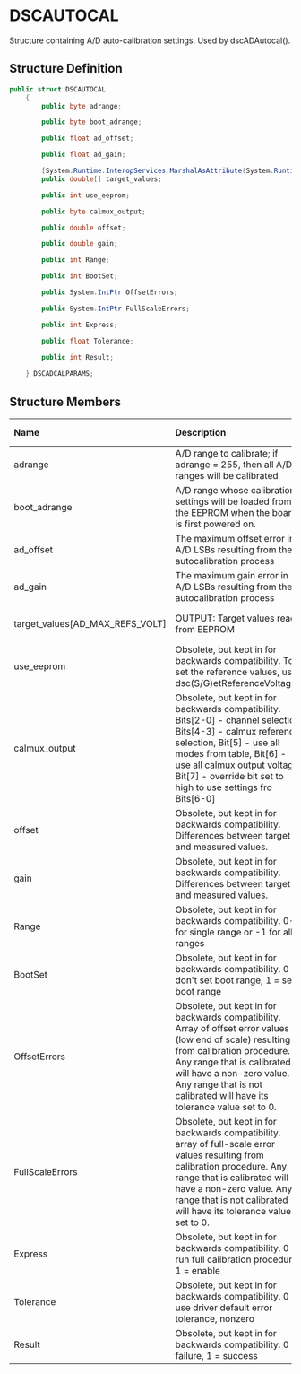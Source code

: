 # DSCAUTOCAL

Structure containing A/D auto-calibration settings. Used by dscADAutocal\(\).

## Structure Definition

```csharp
public struct DSCAUTOCAL
    {
        public byte adrange;

        public byte boot_adrange;

        public float ad_offset;

        public float ad_gain;

        [System.Runtime.InteropServices.MarshalAsAttribute(System.Runtime.InteropServices.UnmanagedType.ByValArray, SizeConst = 20, ArraySubType = System.Runtime.InteropServices.UnmanagedType.U4)] //AD_MAX_REFS_VOLT=20
        public double[] target_values;

        public int use_eeprom;

        public byte calmux_output;

        public double offset;

        public double gain;

        public int Range;

        public int BootSet;

        public System.IntPtr OffsetErrors;

        public System.IntPtr FullScaleErrors;

        public int Express;

        public float Tolerance;

        public int Result;
  
    } DSCADCALPARAMS;
```

## Structure Members

| Name | Description | Applicable Boards |
| :--- | :--- | :--- |
| adrange | A/D range to calibrate; if adrange = 255, then all A/D ranges will be calibrated | Diamond-MM-16RP-AT |
| boot\_adrange | A/D range whose calibration settings will be loaded from the EEPROM when the board is first powered on. | Diamond-MM-16RP-AT |
| ad\_offset | The maximum offset error in A/D LSBs resulting from the autocalibration process | Diamond-MM-16RP-AT |
| ad\_gain | The maximum gain error in A/D LSBs resulting from the autocalibration process | Diamond-MM-16RP-AT |
| target\_values\[AD\_MAX\_REFS\_VOLT\] | OUTPUT: Target values read from EEPROM | Diamond-MM-16RP-AT |
| use\_eeprom | Obsolete, but kept in for backwards compatibility. To set the reference values, use dsc\(S/G\)etReferenceVoltages. | NA |
| calmux\_output | Obsolete, but kept in for backwards compatibility. Bits\[2-0\] - channel selection, Bits\[4-3\] - calmux reference selection, Bit\[5\] - use all modes from table, Bit\[6\] - use all calmux output voltages Bit\[7\] - override bit set to high to use settings fro Bits\[6-0\] | NA |
| offset | Obsolete, but kept in for backwards compatibility. Differences between target and measured values. | NA |
| gain | Obsolete, but kept in for backwards compatibility. Differences between target and measured values. | NA |
| Range | Obsolete, but kept in for backwards compatibility. 0-7 for single range or -1 for all ranges | NA |
| BootSet | Obsolete, but kept in for backwards compatibility.  0 = don't set boot range, 1 = set boot range | NA |
| OffsetErrors | Obsolete, but kept in for backwards compatibility. Array of offset error values \(low end of scale\) resulting from calibration procedure. Any range that is calibrated will have a non-zero value. Any range that is not calibrated will have its tolerance value set to 0.  | NA |
| FullScaleErrors | Obsolete, but kept in for backwards compatibility.  array of full-scale error values resulting from calibration procedure. Any range that is calibrated will have a non-zero value. Any range that is not calibrated will have its tolerance value set to 0. | NA |
| Express | Obsolete, but kept in for backwards compatibility. 0 = run full calibration procedure, 1 = enable   | NA |
| Tolerance | Obsolete, but kept in for backwards compatibility. 0 = use driver default error tolerance, nonzero   | NA |
| Result | Obsolete, but kept in for backwards compatibility. 0 = failure, 1 = success | NA |



